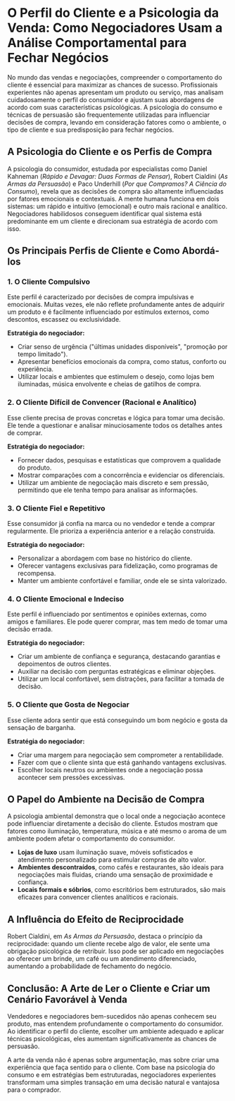 # **O Perfil do Cliente e a Psicologia da Venda: Como Negociadores Usam a Análise Comportamental para Fechar Negócios**  

No mundo das vendas e negociações, compreender o comportamento do cliente é essencial para maximizar as chances de sucesso. Profissionais experientes não apenas apresentam um produto ou serviço, mas analisam cuidadosamente o perfil do consumidor e ajustam suas abordagens de acordo com suas características psicológicas. A psicologia do consumo e técnicas de persuasão são frequentemente utilizadas para influenciar decisões de compra, levando em consideração fatores como o ambiente, o tipo de cliente e sua predisposição para fechar negócios.  

## **A Psicologia do Cliente e os Perfis de Compra**  

A psicologia do consumidor, estudada por especialistas como Daniel Kahneman (*Rápido e Devagar: Duas Formas de Pensar*), Robert Cialdini (*As Armas da Persuasão*) e Paco Underhill (*Por que Compramos? A Ciência do Consumo*), revela que as decisões de compra são altamente influenciadas por fatores emocionais e contextuais. A mente humana funciona em dois sistemas: um rápido e intuitivo (emocional) e outro mais racional e analítico. Negociadores habilidosos conseguem identificar qual sistema está predominante em um cliente e direcionam sua estratégia de acordo com isso.  

## **Os Principais Perfis de Cliente e Como Abordá-los**  

### **1. O Cliente Compulsivo**  

Este perfil é caracterizado por decisões de compra impulsivas e emocionais. Muitas vezes, ele não reflete profundamente antes de adquirir um produto e é facilmente influenciado por estímulos externos, como descontos, escassez ou exclusividade.  

**Estratégia do negociador:**  
- Criar senso de urgência ("últimas unidades disponíveis", "promoção por tempo limitado").  
- Apresentar benefícios emocionais da compra, como status, conforto ou experiência.  
- Utilizar locais e ambientes que estimulem o desejo, como lojas bem iluminadas, música envolvente e cheias de gatilhos de compra.  

### **2. O Cliente Difícil de Convencer (Racional e Analítico)**  

Esse cliente precisa de provas concretas e lógica para tomar uma decisão. Ele tende a questionar e analisar minuciosamente todos os detalhes antes de comprar.  

**Estratégia do negociador:**  
- Fornecer dados, pesquisas e estatísticas que comprovem a qualidade do produto.  
- Mostrar comparações com a concorrência e evidenciar os diferenciais.  
- Utilizar um ambiente de negociação mais discreto e sem pressão, permitindo que ele tenha tempo para analisar as informações.  

### **3. O Cliente Fiel e Repetitivo**  

Esse consumidor já confia na marca ou no vendedor e tende a comprar regularmente. Ele prioriza a experiência anterior e a relação construída.  

**Estratégia do negociador:**  
- Personalizar a abordagem com base no histórico do cliente.  
- Oferecer vantagens exclusivas para fidelização, como programas de recompensa.  
- Manter um ambiente confortável e familiar, onde ele se sinta valorizado.  

### **4. O Cliente Emocional e Indeciso**  

Este perfil é influenciado por sentimentos e opiniões externas, como amigos e familiares. Ele pode querer comprar, mas tem medo de tomar uma decisão errada.  

**Estratégia do negociador:**  
- Criar um ambiente de confiança e segurança, destacando garantias e depoimentos de outros clientes.  
- Auxiliar na decisão com perguntas estratégicas e eliminar objeções.  
- Utilizar um local confortável, sem distrações, para facilitar a tomada de decisão.  

### **5. O Cliente que Gosta de Negociar**  

Esse cliente adora sentir que está conseguindo um bom negócio e gosta da sensação de barganha.  

**Estratégia do negociador:**  
- Criar uma margem para negociação sem comprometer a rentabilidade.  
- Fazer com que o cliente sinta que está ganhando vantagens exclusivas.  
- Escolher locais neutros ou ambientes onde a negociação possa acontecer sem pressões excessivas.  

## **O Papel do Ambiente na Decisão de Compra**  

A psicologia ambiental demonstra que o local onde a negociação acontece pode influenciar diretamente a decisão do cliente. Estudos mostram que fatores como iluminação, temperatura, música e até mesmo o aroma de um ambiente podem afetar o comportamento do consumidor.  

- **Lojas de luxo** usam iluminação suave, móveis sofisticados e atendimento personalizado para estimular compras de alto valor.  
- **Ambientes descontraídos**, como cafés e restaurantes, são ideais para negociações mais fluidas, criando uma sensação de proximidade e confiança.  
- **Locais formais e sóbrios**, como escritórios bem estruturados, são mais eficazes para convencer clientes analíticos e racionais.  

## **A Influência do Efeito de Reciprocidade**  

Robert Cialdini, em *As Armas da Persuasão*, destaca o princípio da reciprocidade: quando um cliente recebe algo de valor, ele sente uma obrigação psicológica de retribuir. Isso pode ser aplicado em negociações ao oferecer um brinde, um café ou um atendimento diferenciado, aumentando a probabilidade de fechamento do negócio.  

## **Conclusão: A Arte de Ler o Cliente e Criar um Cenário Favorável à Venda**  

Vendedores e negociadores bem-sucedidos não apenas conhecem seu produto, mas entendem profundamente o comportamento do consumidor. Ao identificar o perfil do cliente, escolher um ambiente adequado e aplicar técnicas psicológicas, eles aumentam significativamente as chances de persuasão.  

A arte da venda não é apenas sobre argumentação, mas sobre criar uma experiência que faça sentido para o cliente. Com base na psicologia do consumo e em estratégias bem estruturadas, negociadores experientes transformam uma simples transação em uma decisão natural e vantajosa para o comprador.  

